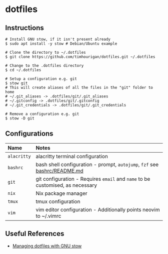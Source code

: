 # dotfiles

## Instructions

```shell
# Install GNU stow, if it isn't present already
$ sudo apt install -y stow # Debian/Ubuntu example

# Clone the directory to ~/.dotfiles
$ git clone https://github.com/timhourigan/dotfiles.git ~/.dotfiles

# Change to the .dotfiles directory
$ cd ~/.dotfiles

# Setup a configuration e.g. git
$ stow git
# This will create aliases of all the files in the "git" folder to home
# ~/.git_aliases -> .dotfiles/git/.git_aliases
# ~/.gitconfig -> .dotfiles/git/.gitconfig
# ~/.git_credentials -> .dotfiles/git/.git_credentials

# Remove a configuration e.g. git
$ stow -D git
```

## Configurations

| Name        | Notes                                                                                         |
|:------------|:----------------------------------------------------------------------------------------------|
| `alacritty` | alacritty terminal configuration                                                              |
| `bashrc`    | bash shell configuration - prompt, `autojump`, `fzf` see [bashrc/README.md](bashrc/README.md) |
| `git`       | git configuration - Requires `email` and `name` to be customised, as necessary                |
| `nix`       | Nix package manager                                                                           |
| `tmux`      | tmux configuration                                                                            |
| `vim`       | vim editor configuration - Additionally points neovim to ~/.vimrc                             |

## Useful References

* [Managing dotfiles with GNU stow](https://alexpearce.me/2016/02/managing-dotfiles-with-stow/)
